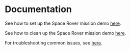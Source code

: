 # Documentation

See how to set up the Space Rover mission demo [here](./setup.md).

See how to clean up the Space Rover mission demo [here](./cleanup.md).

For troubleshooting common issues, see [here](./troubleshooting.md).
